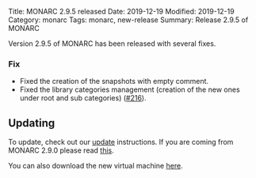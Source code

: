 Title: MONARC 2.9.5 released
Date: 2019-12-19
Modified: 2019-12-19
Category: monarc
Tags: monarc, new-release
Summary: Release 2.9.5 of MONARC

Version 2.9.5 of MONARC has been released with several fixes.

### Fix

- Fixed the creation of the snapshots with empty comment.
- Fixed the library categories management (creation of the new ones under root
  and sub categories)
  ([#216](https://github.com/monarc-project/MonarcAppFO/issues/216)).


## Updating

To update, check out our
[update](http://monarc.lu/documentation/technical-guide/#monarc-update) instructions.
If you are coming from MONARC 2.9.0 please read
[this](/news/2019/11/25/monarc-291-released/#updating).

You can also download the new virtual machine
[here](https://github.com/monarc-project/MonarcAppFO/releases/tag/v2.9.5).
